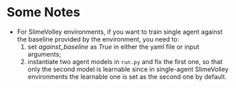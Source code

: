 # Some Notes
* For SlimeVolley environments, if you want to train single agent against the baseline provided by the environment, you need to: 
  1. set *against_baseline* as *True* in either the yaml file or input arguments;
  2. instantiate two agent models in `run.py` and fix the first one, so that only the second model is learnable since in single-agent SlimeVolley environments the learnable one is set as the second one by default.